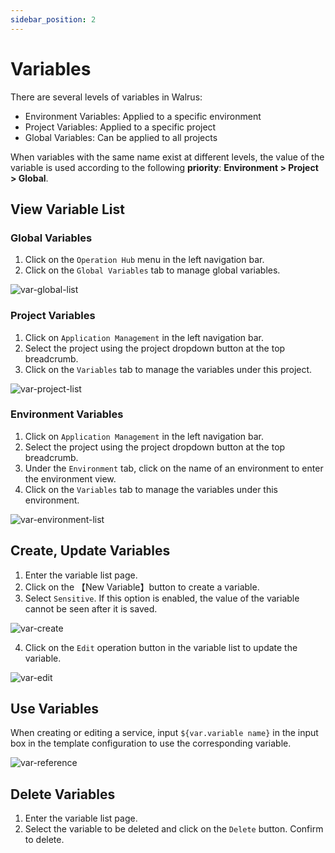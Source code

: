 ```yaml
---
sidebar_position: 2
---
```


# Variables

There are several levels of variables in Walrus:

- Environment Variables: Applied to a specific environment
- Project Variables: Applied to a specific project
- Global Variables: Can be applied to all projects

When variables with the same name exist at different levels, the value of the variable is used according to the following **priority**: **Environment > Project > Global**.

## View Variable List

### Global Variables
1. Click on the `Operation Hub` menu in the left navigation bar.
2. Click on the `Global Variables` tab to manage global variables.

![var-global-list](/img/v0.4.0/operation/variable/op-var-global-list-en.png)

### Project Variables

1. Click on `Application Management` in the left navigation bar.
2. Select the project using the project dropdown button at the top breadcrumb.
3. Click on the `Variables` tab to manage the variables under this project.

![var-project-list](/img/v0.4.0/operation/variable/op-var-proj-list-en.png)

### Environment Variables

1. Click on `Application Management` in the left navigation bar.
2. Select the project using the project dropdown button at the top breadcrumb.
3. Under the `Environment` tab, click on the name of an environment to enter the environment view.
4. Click on the `Variables` tab to manage the variables under this environment.

![var-environment-list](/img/v0.4.0/operation/variable/op-var-env-list-en.png)

## Create, Update Variables

1. Enter the variable list page.
2. Click on the 【New Variable】button to create a variable.
3. Select `Sensitive`. If this option is enabled, the value of the variable cannot be seen after it is saved.

![var-create](/img/v0.4.0/operation/variable/op-var-create-en.png)

4. Click on the `Edit` operation button in the variable list to update the variable.

![var-edit](/img/v0.4.0/operation/variable/op-var-edit-en.png)

## Use Variables

When creating or editing a service, input `${var.variable name}` in the input box in the template configuration to use the corresponding variable.

![var-reference](/img/v0.4.0/operation/variable/op-var-ref-en.png)

## Delete Variables

1. Enter the variable list page.
2. Select the variable to be deleted and click on the `Delete` button. Confirm to delete.